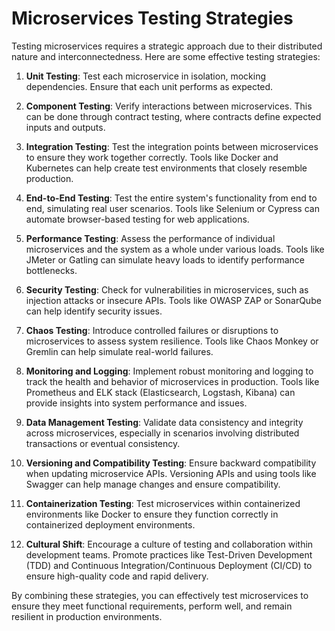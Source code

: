 # Microservices Testing Strategies

Testing microservices requires a strategic approach due to their distributed nature and interconnectedness. Here are some effective testing strategies:

1. **Unit Testing**: Test each microservice in isolation, mocking dependencies. Ensure that each unit performs as expected.

2. **Component Testing**: Verify interactions between microservices. This can be done through contract testing, where contracts define expected inputs and outputs.

3. **Integration Testing**: Test the integration points between microservices to ensure they work together correctly. Tools like Docker and Kubernetes can help create test environments that closely resemble production.

4. **End-to-End Testing**: Test the entire system's functionality from end to end, simulating real user scenarios. Tools like Selenium or Cypress can automate browser-based testing for web applications.

5. **Performance Testing**: Assess the performance of individual microservices and the system as a whole under various loads. Tools like JMeter or Gatling can simulate heavy loads to identify performance bottlenecks.

6. **Security Testing**: Check for vulnerabilities in microservices, such as injection attacks or insecure APIs. Tools like OWASP ZAP or SonarQube can help identify security issues.

7. **Chaos Testing**: Introduce controlled failures or disruptions to microservices to assess system resilience. Tools like Chaos Monkey or Gremlin can help simulate real-world failures.

8. **Monitoring and Logging**: Implement robust monitoring and logging to track the health and behavior of microservices in production. Tools like Prometheus and ELK stack (Elasticsearch, Logstash, Kibana) can provide insights into system performance and issues.

9. **Data Management Testing**: Validate data consistency and integrity across microservices, especially in scenarios involving distributed transactions or eventual consistency.

10. **Versioning and Compatibility Testing**: Ensure backward compatibility when updating microservice APIs. Versioning APIs and using tools like Swagger can help manage changes and ensure compatibility.

11. **Containerization Testing**: Test microservices within containerized environments like Docker to ensure they function correctly in containerized deployment environments.

12. **Cultural Shift**: Encourage a culture of testing and collaboration within development teams. Promote practices like Test-Driven Development (TDD) and Continuous Integration/Continuous Deployment (CI/CD) to ensure high-quality code and rapid delivery.

By combining these strategies, you can effectively test microservices to ensure they meet functional requirements, perform well, and remain resilient in production environments.
